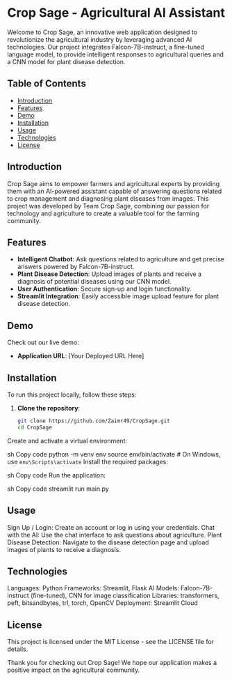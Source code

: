# Crop Sage - Agricultural AI Assistant

Welcome to Crop Sage, an innovative web application designed to revolutionize the agricultural industry by leveraging advanced AI technologies. Our project integrates Falcon-7B-instruct, a fine-tuned language model, to provide intelligent responses to agricultural queries and a CNN model for plant disease detection.

## Table of Contents

- [Introduction](#introduction)
- [Features](#features)
- [Demo](#demo)
- [Installation](#installation)
- [Usage](#usage)
- [Technologies](#technologies)
- [License](#license)

## Introduction

Crop Sage aims to empower farmers and agricultural experts by providing them with an AI-powered assistant capable of answering questions related to crop management and diagnosing plant diseases from images. This project was developed by Team Crop Sage, combining our passion for technology and agriculture to create a valuable tool for the farming community.

## Features

- **Intelligent Chatbot**: Ask questions related to agriculture and get precise answers powered by Falcon-7B-instruct.
- **Plant Disease Detection**: Upload images of plants and receive a diagnosis of potential diseases using our CNN model.
- **User Authentication**: Secure sign-up and login functionality.
- **Streamlit Integration**: Easily accessible image upload feature for plant disease detection.

## Demo

Check out our live demo:

- **Application URL**: [Your Deployed URL Here]

## Installation

To run this project locally, follow these steps:

1. **Clone the repository**:
   ```sh
   git clone https://github.com/Zaimr49/CropSage.git
   cd CropSage
Create and activate a virtual environment:

sh
Copy code
python -m venv env
source env/bin/activate  # On Windows, use `env\Scripts\activate`
Install the required packages:

sh
Copy code
Run the application:

sh
Copy code
streamlit run main.py

## Usage

Sign Up / Login: Create an account or log in using your credentials.
Chat with the AI: Use the chat interface to ask questions about agriculture.
Plant Disease Detection: Navigate to the disease detection page and upload images of plants to receive a diagnosis.

## Technologies

Languages: Python
Frameworks: Streamlit, Flask
AI Models: Falcon-7B-instruct (fine-tuned), CNN for image classification
Libraries: transformers, peft, bitsandbytes, trl, torch, OpenCV
Deployment: Streamlit Cloud

## License
This project is licensed under the MIT License - see the LICENSE file for details.

Thank you for checking out Crop Sage! We hope our application makes a positive impact on the agricultural community.
